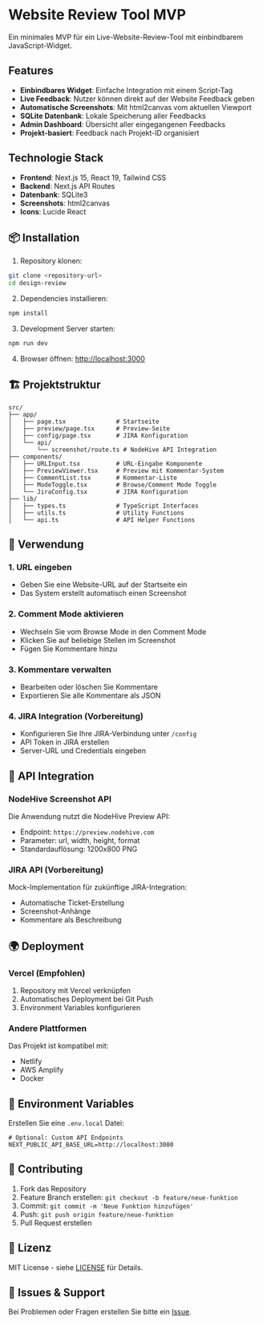 # Website Review Tool MVP

Ein minimales MVP für ein Live-Website-Review-Tool mit einbindbarem JavaScript-Widget.

## Features

- **Einbindbares Widget**: Einfache Integration mit einem Script-Tag
- **Live Feedback**: Nutzer können direkt auf der Website Feedback geben
- **Automatische Screenshots**: Mit html2canvas vom aktuellen Viewport
- **SQLite Datenbank**: Lokale Speicherung aller Feedbacks
- **Admin Dashboard**: Übersicht aller eingegangenen Feedbacks
- **Projekt-basiert**: Feedback nach Projekt-ID organisiert

## Technologie Stack

- **Frontend**: Next.js 15, React 19, Tailwind CSS
- **Backend**: Next.js API Routes
- **Datenbank**: SQLite3
- **Screenshots**: html2canvas
- **Icons**: Lucide React

## 📦 Installation

1. Repository klonen:
```bash
git clone <repository-url>
cd design-review
```

2. Dependencies installieren:
```bash
npm install
```

3. Development Server starten:
```bash
npm run dev
```

4. Browser öffnen: [http://localhost:3000](http://localhost:3000)

## 🏗️ Projektstruktur

```
src/
├── app/
│   ├── page.tsx              # Startseite
│   ├── preview/page.tsx      # Preview-Seite
│   ├── config/page.tsx       # JIRA Konfiguration
│   └── api/
│       └── screenshot/route.ts # NodeHive API Integration
├── components/
│   ├── URLInput.tsx          # URL-Eingabe Komponente
│   ├── PreviewViewer.tsx     # Preview mit Kommentar-System
│   ├── CommentList.tsx       # Kommentar-Liste
│   ├── ModeToggle.tsx        # Browse/Comment Mode Toggle
│   └── JiraConfig.tsx        # JIRA Konfiguration
├── lib/
│   ├── types.ts              # TypeScript Interfaces
│   ├── utils.ts              # Utility Functions
│   └── api.ts                # API Helper Functions
```

## 🎯 Verwendung

### 1. URL eingeben
- Geben Sie eine Website-URL auf der Startseite ein
- Das System erstellt automatisch einen Screenshot

### 2. Comment Mode aktivieren
- Wechseln Sie vom Browse Mode in den Comment Mode
- Klicken Sie auf beliebige Stellen im Screenshot
- Fügen Sie Kommentare hinzu

### 3. Kommentare verwalten
- Bearbeiten oder löschen Sie Kommentare
- Exportieren Sie alle Kommentare als JSON

### 4. JIRA Integration (Vorbereitung)
- Konfigurieren Sie Ihre JIRA-Verbindung unter `/config`
- API Token in JIRA erstellen
- Server-URL und Credentials eingeben

## 🔧 API Integration

### NodeHive Screenshot API
Die Anwendung nutzt die NodeHive Preview API:
- Endpoint: `https://preview.nodehive.com`
- Parameter: url, width, height, format
- Standardauflösung: 1200x800 PNG

### JIRA API (Vorbereitung)
Mock-Implementation für zukünftige JIRA-Integration:
- Automatische Ticket-Erstellung
- Screenshot-Anhänge
- Kommentare als Beschreibung

## 🌍 Deployment

### Vercel (Empfohlen)
1. Repository mit Vercel verknüpfen
2. Automatisches Deployment bei Git Push
3. Environment Variables konfigurieren

### Andere Plattformen
Das Projekt ist kompatibel mit:
- Netlify
- AWS Amplify
- Docker

## 📝 Environment Variables

Erstellen Sie eine `.env.local` Datei:

```env
# Optional: Custom API Endpoints
NEXT_PUBLIC_API_BASE_URL=http://localhost:3000
```

## 🤝 Contributing

1. Fork das Repository
2. Feature Branch erstellen: `git checkout -b feature/neue-funktion`
3. Commit: `git commit -m 'Neue Funktion hinzufügen'`
4. Push: `git push origin feature/neue-funktion`
5. Pull Request erstellen

## 📄 Lizenz

MIT License - siehe [LICENSE](LICENSE) für Details.

## 🐛 Issues & Support

Bei Problemen oder Fragen erstellen Sie bitte ein [Issue](https://github.com/your-repo/design-review/issues).
